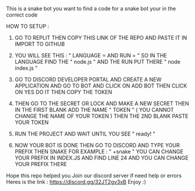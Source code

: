 This is a snake bot you want to find a code for a snake bot your in the correct code

HOW TO SETUP :
1. GO TO REPLIT THEN COPY THIS LINK OF THE REPO AND PASTE IT IN IMPORT TO GITHUB

2. YOU WILL SEE THIS :  " LANGUAGE = AND RUN = " SO IN THE LANGUAGE FIND THE " node.js " AND THE RUN PUT THERE " node index.js "

3. GO TO DISCORD DEVELOPER PORTAL AND CREATE A NEW APPLICATION AND GO TO BOT AND CLICK ON ADD BOT THEN CLICK ON YES DO IT THEN COPY THE TOKEN

4. THEN GO TO THE SECRET OR LOCK AND MAKE A NEW SECRET THEN IN THE FIRST BLANK ADD THE NAME " TOKEN " ( YOU CANNOT CHANGE THE NAME OF YOUR TOKEN ) THEN THE 2ND BLANK PASTE YOUR TOKEN

5. RUN THE PROJECT AND WAIT UNTIL YOU SEE " ready! "

6. NOW YOUR BOT IS DONE  THEN GO TO DISCORD AND TYPE YOUR PREFIX THEN SNAKE FOR EXAMPLE : " +snake " YOU CAN CHANGE YOUR PREFIX IN INDEX.JS AND FIND LINE 24 AND YOU CAN CHANGE YOUR PREFIX THERE

Hope this repo helped you 
Join our discord server if need help or errors 
Heres is the link : https://discord.gg/32JT2gv3xB
Enjoy :)
